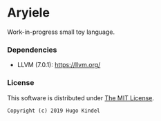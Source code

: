 # Aryiele

Work-in-progress small toy language.

### Dependencies
- LLVM (7.0.1): https://llvm.org/

### License
This software is distributed under [The MIT License](http://opensource.org/licenses/MIT).

    Copyright (c) 2019 Hugo Kindel